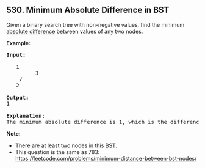 ## 530. Minimum Absolute Difference in BST

Given a binary search tree with non-negative values, find the minimum [absolute difference](https://en.wikipedia.org/wiki/Absolute_difference) between values of any two nodes.

**Example:**
<pre>
<b>Input:</b>

   1
         3
    /
   2

<b>Output:</b>
1

<b>Explanation:</b>
The minimum absolute difference is 1, which is the difference between 2 and 1 (or between 2 and 3).
</pre>

**Note:**

  * There are at least two nodes in this BST.
  * This question is the same as 783: https://leetcode.com/problems/minimum-distance-between-bst-nodes/
